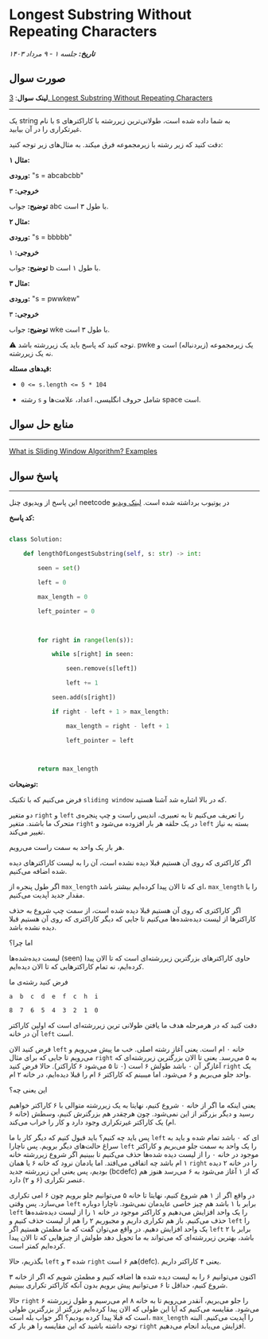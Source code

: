   # Longest Substring Without Repeating Characters


***تاریخ:*** *جلسه ۱ - ۹ مرداد ۱۴۰۳*


## صورت سوال


**لینک سوال**: [3. Longest Substring Without Repeating Characters](https://leetcode.com/problems/longest-substring-without-repeating-characters/)


---


یک string با نام s به شما داده شده است، طولانی‌ترین زیررشته با کاراکترهای غیرتکراری را در آن بیابید.


دقت کنید که زیر رشته با زیرمجموعه فرق میکند. به مثال‌های زیر توجه کنید:


**مثال ۱:**

  
**ورودی:** "s = abcabcbb"


**خروجی:** ۳


**توضیح:** جواب abc با طول ۳ است.


**مثال ۲:**


**ورودی:** "s = bbbbb"


**خروجی:** ۱


**توضیح:** جواب b با طول ۱ است.


**مثال ۳:**

  
**ورودی:** "s = pwwkew"


**خروجی:** ۳


**توضیح:** جواب wke با طول ۳ است.


⚠️ توجه کنید که پاسخ باید یک زیررشته باشد. pwke یک زیرمجموعه (زیردنباله) است و نه یک زیررشته.


**قیدهای مسئله:**

  
- `0 <= s.length <= 5 * 104`


- رشته `s` شامل حروف انگلیسی، اعداد، علامت‌ها و space است.  


## منابع حل سوال


---


[What is Sliding Window Algorithm? Examples](https://stackoverflow.com/questions/8269916/what-is-sliding-window-algorithm-examples)


## پاسخ سوال


---


این پاسخ از ویدیوی چنل neetcode در یوتیوب برداشته شده است. [لینک ویدیو](https://www.youtube.com/watch?v=wiGpQwVHdE0)


 **کد پاسخ:**


```python

class Solution:

    def lengthOfLongestSubstring(self, s: str) -> int:

        seen = set()

        left = 0

        max_length = 0

        left_pointer = 0

  

        for right in range(len(s)):

            while s[right] in seen:

                seen.remove(s[left])

                left += 1

            seen.add(s[right])

            if right - left + 1 > max_length:

                max_length = right - left + 1

                left_pointer = left

  

        return max_length

```


**توضیحات:**


فرض می‌کنیم که با تکنیک `sliding window` که در بالا اشاره شد آشنا هستید.


دو متغیر `right` و `left` را تعریف می‌کنیم تا به تعبیری، اندیس راست و چپ پنجره‌ی متحرک ما باشند. متغیر `right` در یک حلقه هر بار افزوده می‌شود و `left` بسته به نیاز تغییر می‌کند.


هر بار یک واحد به سمت راست می‌رویم.


اگر کاراکتری که روی آن هستیم قبلا دیده نشده است، آن را به لیست کاراکترهای دیده شده اضافه می‌کنیم.


اگر طول پنجره از `max_length` ای که تا الان پیدا کرده‌ایم بیشتر باشد، `max_length` را با مقدار جدید آپدیت می‌کنیم.


اگر کاراکتری که روی آن هستیم قبلا دیده شده است، از سمت چپ شروع به حذف کاراکترها از لیست دیده‌شده‌ها می‌کنیم تا جایی که دیگر کاراکتری که روی آن هستیم قبلا دیده نشده باشد.

  
اما چرا؟


لیست دیده‌شده‌ها (seen) حاوی کاراکترهای بزرگترین زیررشته‌ای است که تا الان پیدا کرده‌ایم، نه تمام کاراکترهایی که تا الان دیده‌ایم.

  
فرض کنید رشته‌ی ما


```a  b  c  d  e  f  c  h  i```


```8  7  6  5  4  3  2  1  0```


دقت کنید که در هرمرحله هدف ما یافتن طولانی ترین زیررشته‌ای است که اولین کاراکتر آن در خانه `left` است.


فرض کنید الان `left` خانه ۰ ام است. یعنی آغاز رشته اصلی. خب ما پیش می‌رویم و می‌رویم تا جایی که برای مثال `right` به ۵ می‌رسد. یعنی تا الان بزرگترین زیررشته‌ای که آغازگر آن ۰ باشد طولش ۶ است (۰ تا ۵ می‌شود ۶ کاراکتر). حالا فرض کنید `right` یک واحد جلو می‌بریم و ۶ می‌شود. اما میبینم که کاراکتر ۶ ام را قبلا دیده‌ایم، در خانه ۲ ام.


این یعنی چه؟


یعنی اینکه ما اگر از خانه ۰ شروع کنیم، نهایتا به یک زیررشته متوالی با ۶ کاراکتر خواهیم رسید و دیگر بزرگتر از این نمی‌شود. چون هرچقدر هم بزرگترش کنیم، وسطش (خانه ۶ ام) یک کاراکتر غیرتکراری وجود دارد و کار را خراب می‌کند.


پس باید چه کنیم؟ باید قبول کنیم که دیگر کار با ما `left` ای که ۰ باشد تمام شده و باید به سراغ حالت‌های دیگر برویم. پس ناچارا `left` را یک واحد به سمت جلو می‌بریم و کاراکتر موجود در خانه ۰ را از لیست دیده شده‌ها حذف می‌کنیم تا ببینیم اگر شروع زیررشته خانه ۱ ام باشد چه اتفاقی می‌افتد. اما یادمان نرود که خانه ۶ یا همان `right` را در خانه ۲ دیده بودیم، پس یعنی این زیررشته جدید (bcdefc) که از ۱ آغاز می‌شود به ۶ می‌رسد هنوز هم عنصر تکراری (۶ و ۲) دارد.


در واقع اگر از ۱ هم شروع کنیم، نهایتا تا خانه ۵ می‌توانیم جلو برویم چون ۶ امی تکراری می‌سازد. پس وقتی `left` برابر با ۱ باشد هم چیز خاصی عایدمان نمی‌شود. ناچارا دوباره `left` را یک واحد افزایش می‌دهیم و کاراکتر موجود در خانه ۱ را از لیست دیده‌شده‌ها حذف می‌کنیم. باز هم تکراری داریم و مجبوریم ۲ را هم از لیست حذف کنیم و `left` را یک واحد افزایش دهیم. در واقع می‌توان گفت که ما مطمئن هستیم اگر `left` برابر با ۲ باشد، بهترین زیررشته‌ای که می‌تواند به ما تحویل دهد طولش از چیزهایی که تا الان پیدا کرده‌ایم کمتر است.


بگذریم، حالا `left` شده ۳ و `right` هم ۶ است(defc). یعنی ۴ کاراکتر داریم.


اکنون می‌توانیم ۶ را به لیست دیده شده ها اضافه کنیم و مطمئن شویم که اگر از خانه ۳ شروع کنیم، حداقل تا ۶ می‌توانیم پیش برویم بدون آنکه کاراکتر تکراری ببینیم.


حالا `right` را جلو می‌بریم، آنقدر می‌رویم تا به خانه ۸ ام می‌رسیم و طول زیررشته ۶ می‌شود. مقایسه می‌کنیم که آیا این طولی که الان پیدا کرده‌ایم بزرگتر از بزرگترین طولی است که قبلا پیدا کرده بودیم؟ اگر جواب بله است، `max_length` را آپدیت می‌کنیم. البته توجه داشته باشید که این مقایسه را هر بار که `right` افزایش می‌یابد انجام می‌دهیم.
